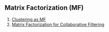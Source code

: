 ## Matrix Factorization (MF)
1. [Clustering as MF](https://medium.com/@suhaskvaithal/clustering-as-matrix-factorization-65b871cf2ab9)
2. [Matrix Factorization for Collaborative Filtering](https://medium.com/analytics-vidhya/matrix-factorization-for-collaborative-filtering-eaedd7e0bbca)
